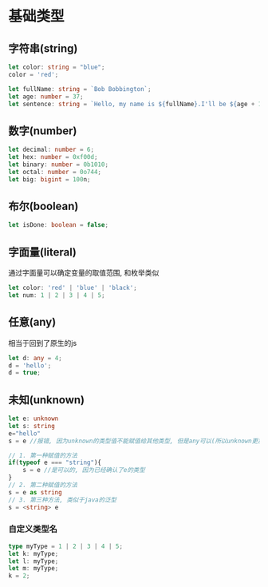 # 基础类型

## 字符串(string)

```typescript
let color: string = "blue";
color = 'red';

let fullName: string = `Bob Bobbington`;
let age: number = 37;
let sentence: string = `Hello, my name is ${fullName}.I'll be ${age + 1} years old next month.`;
```

## 数字(number)

```typescript
let decimal: number = 6;
let hex: number = 0xf00d;
let binary: number = 0b1010;
let octal: number = 0o744;
let big: bigint = 100n;
```

## 布尔(boolean)

```typescript
let isDone: boolean = false;
```


## 字面量(literal)

通过字面量可以确定变量的取值范围, 和枚举类似

```typescript
let color: 'red' | 'blue' | 'black';
let num: 1 | 2 | 3 | 4 | 5;
```

## 任意(any)

相当于回到了原生的js

```typescript
let d: any = 4;
d = 'hello';
d = true;
```

## 未知(unknown)

```typescript
let e: unknown
let s: string
e="hello"
s = e //报错, 因为unknown的类型值不能赋值给其他类型, 但是any可以(所以unknown更加的严格, 建议使用unknown而不是any)

// 1. 第一种赋值的方法
if(typeof e === "string"){
    s = e //是可以的, 因为已经确认了e的类型
}
// 2. 第二种赋值的方法
s = e as string
// 3. 第三种方法, 类似于java的泛型
s = <string> e
```

### 自定义类型名

```ts
type myType = 1 | 2 | 3 | 4 | 5;
let k: myType;
let l: myType;
let m: myType;
k = 2;
```